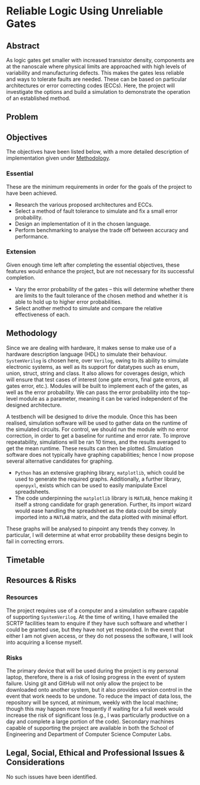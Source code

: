 # Reliable Logic Using Unreliable Gates

## Abstract
As logic gates get smaller with increased transistor density, components are at the nanoscale where physical limits are approached with high levels of variability and manufacturing defects. This makes the gates less reliable and ways to tolerate faults are needed. These can be based on particular architectures or error correcting codes (ECCs). Here, the project will investigate the options and build a simulation to demonstrate the operation of an established method.

## Problem


## Objectives
The objectives have been listed below, with a more detailed description of implementation given under [Methodology](#methodology).
### Essential
These are the minimum requirements in order for the goals of the project to have been achieved.
  -	Research the various proposed architectures and ECCs.
  -	Select a method of fault tolerance to simulate and fix a small error probability.
  - Design an implementation of it in the chosen language.
  -	Perform benchmarking to analyse the trade off between accuracy and performance.
### Extension
Given enough time left after completing the essential objectives, these features would enhance the project, but are not necessary for its successful completion.
  - Vary the error probability of the gates – this will determine whether there are limits to the fault tolerance of the chosen method and whether it is able to hold up to higher error probabilities.
  - Select another method to simulate and compare the relative effectiveness of each.

## Methodology
Since we are dealing with hardware, it makes sense to make use of a hardware description language (HDL) to simulate their behaviour. `SystemVerilog` is chosen here, over `Verilog`, owing to its ability to simulate electronic systems, as well as its support for datatypes such as enum, union, struct, string and class. It also allows for coverages design, which will ensure that test cases of interest (one gate errors, final gate errors, all gates error, etc.). Modules will be built to implement each of the gates, as well as the error probability. We can pass the error probability into the top-level module as a parameter, meaning it can be varied independent of the designed architecture.

A testbench will be designed to drive the module. Once this has been realised, simulation software will be used to gather data on the runtime of the simulated circuits. For control, we should run the module with no error correction, in order to get a baseline for runtime and error rate. To improve repeatability, simulations will be ran 10 times, and the results averaged to get the mean runtime. These results can then be plotted. Simulation software does not typically have graphing capabilities; hence I now propose several alternative candidates for graphing.
  - `Python` has an extensive graphing library, `matplotlib`, which could be used to generate the required graphs. Additionally, a further library, `openpyxl`, exists which can be used to easily manipulate Excel spreadsheets.
  - The code underpinning the `matplotlib` library is `MATLAB`, hence making it itself a strong candidate for graph generation. Further, its import wizard would ease handling the spreadsheet as the data could be simply imported into a `MATLAB` matrix, and the data plotted with minimal effort. 

These graphs will be analysed to pinpoint any trends they convey. In particular, I will determine at what error probability these designs begin to fail in correcting errors.

## Timetable


## Resources & Risks
### Resources
The project requires use of a computer and a simulation software capable of supporting `SystemVerilog`. At the time of writing, I have emailed the SCRTP facilities team to enquire if they have such software and whether I could be granted use, but they have not yet responded. In the event that either I am not given access, or they do not possess the software, I will look into acquiring a license myself.

### Risks
The primary device that will be used during the project is my personal laptop, therefore, there is a risk of losing progress in the event of system failure. Using git and GitHub will not only allow the project to be downloaded onto another system, but it also provides version control in the event that work needs to be undone. To reduce the impact of data loss, the repository will be synced, at minimum, weekly with the local machine; though this may happen more frequently if waiting for a full week would increase the risk of significant loss (e.g., I was particularly productive on a day and complete a large portion of the code). Secondary machines capable of supporting the project are available in both the School of Engineering and Department of Computer Science Computer Labs.

## Legal, Social, Ethical and Professional Issues & Considerations
No such issues have been identified.
